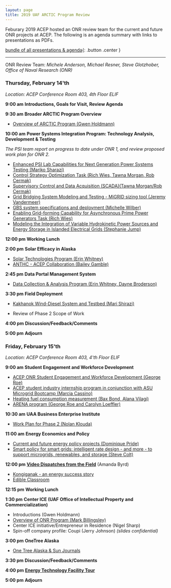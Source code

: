 ```yaml
---
layout: page
title: 2019 UAF ARCTIC Program Review
---
```


Feburary 2019 ACEP hosted an ONR review team for the current and future ONR projects at ACEP.
The following is an agenda summary with links to presentations as PDFs.  

[bundle of all presentations &
agenda](https://github.com/acep-uaf/thearcticprogram.net/blob/master/events/2019-02/ONR-UAF_ARCTIC_Program_Review-2019.02.zip?raw=true){: .button .center }

---

ONR Review Team: *Michele Anderson, Michael Resner, Steve Glotzhober, Office of Naval Research (ONR)* 

### **Thursday, February 14'th** 

*Location: ACEP Conference Room 403, 4th* *Floor ELIF*

**9:00 am**	**Introductions, Goals for Visit, Review Agenda** 

**9:30 am** 	**Broader ARCTIC Program Overview**

- [Overview of ARCTIC Program (Gwen Holdmann)](https://github.com/acep-uaf/thearcticprogram.net/blob/master/events/2019-02/Feb-14/9.1-ACEP_ONR_PresentationSlides_GH.pdf)

**10:00 am** 	**Power Systems Integration Program: Technology Analysis, Development & Testing**

*The PSI team report on progress to date under ONR 1, and review proposed work plan for ONR 2.*

- [Enhanced PSI Lab Capabilities for Next Generation Power Systems Testing (Mariko Sharazi)](https://github.com/acep-uaf/thearcticprogram.net/blob/master/events/2019-02/Feb-14/10.1-ONR_Enhanced_PSI_Lab_Capabilities_Shirazi.pdf)
- [Control Strategy Optimization Task (Rich Wies, Tawna Morgan, Rob Cermak)](https://github.com/acep-uaf/thearcticprogram.net/blob/master/events/2019-02/Feb-14/10.2-ACEP_ONR_Control_Opt_RWies.pdf)
- [Supervisory Control and Data Acquisition (SCADA)(Tawna Morgan/Rob Cermak)](https://github.com/acep-uaf/thearcticprogram.net/blob/master/events/2019-02/Feb-14/10.2-ACEP_ONR_SCADA_TMorgan.pdf)
- [Grid Bridging System Modeling and Testing - MiGRID sizing tool (Jeremy Vandermeer)](https://github.com/acep-uaf/thearcticprogram.net/blob/master/events/2019-02/Feb-14/10.3.1-ONR_GBS_JeremyVanderMeer.pdf)
- [GBS system specifications and deployment (Michelle Wilber)](https://github.com/acep-uaf/thearcticprogram.net/blob/master/events/2019-02/Feb-14/10.3.2-ACEP_ONR_GBS_MWilber.pdf)
- [Enabling Grid-forming Capability for Asynchronous Prime Power Generators Task (Rich Wies)](https://github.com/acep-uaf/thearcticprogram.net/blob/master/events/2019-02/Feb-14/10.4-ACEP_ONR_Asynch_Prime_Generators_RWies.pdf)
- [Modeling the Integration of Variable Hydrokinetic Power Sources and Energy Storage in Islanded Electrical Grids (Stephanie Jump)](https://github.com/acep-uaf/thearcticprogram.net/blob/master/events/2019-02/Feb-14/10.5-ACEP_ONR_PresentationSlides_JUMP.pdf)

**12:00 pm** 	**Working Lunch** 

**2:00 pm**	**Solar Efficacy in Alaska**  

- [Solar Technologies Program (Erin
  Whitney)](https://github.com/acep-uaf/thearcticprogram.net/blob/master/events/2019-02/Feb-14/14.1-ONR_Solar_EWhitney.pdf)
- [ANTHC - ACEP Collaboration (Bailey
  Gamble)](https://github.com/acep-uaf/thearcticprogram.net/blob/master/events/2019-02/Feb-14/14.2-ONR_ANTHC_BGamble.pdf)

**2:45 pm**	**Data Portal Management System** 

- [Data Collection & Analysis Program (Erin Whitney, Dayne Broderson)](https://github.com/acep-uaf/thearcticprogram.net/blob/master/events/2019-02/Feb-14/14.3-ONR_DC_A_EWhitney_DBroderson.pdf)

**3:30 pm** 	**Field Deployment**

- [Kakhanok Wind-Diesel System and Testbed (Mari Shirazi)](https://github.com/acep-uaf/thearcticprogram.net/blob/master/events/2019-02/Feb-14/15.1ONR_Kokhanok_Wind_Diesel_System_Shirazi.pdf)

- Review of Phase 2 Scope of Work

**4:00 pm** 	**Discussion/Feedback/Comments**

**5:00 pm** 	**Adjourn**

### **Friday, February 15'th**  

*Location: ACEP Conference Room 403, 4'th* *Floor ELIF*

**9:00 am**		**Student Engagement and Workforce Development**

- [ACEP ONR Student Engagement and Workforce Development (George Roe)](https://github.com/acep-uaf/thearcticprogram.net/blob/master/events/2019-02/Feb-15/9.0-ONR_StudentEngagementAndWorkforceDevelopment_Intro.pdf)
- [ACEP student industry internship program in conjunction with ASU Microgrid Bootcamp (Marcia Cassino)](https://github.com/acep-uaf/thearcticprogram.net/blob/master/events/2019-02/Feb-15/9.1-ACEP_ONR_PresentationSlides_-_Utility_Internship.pdf)
- [Heating fuel consumption measurement (Bax Bond, Alana Vilagi)](https://github.com/acep-uaf/thearcticprogram.net/blob/master/events/2019-02/Feb-15/9.2-ONR_HeatingFuelConsumption_BBond_AVilagi.pdf)
- [ARENA program (George Roe and Carolyn Loeffler)](https://github.com/acep-uaf/thearcticprogram.net/blob/master/events/2019-02/Feb-15/9.3-ONR_ARENA_GRoe_and_CLoeffler.pdf)

**10:30 am** 	**UAA Business Enterprise Institute** 

- [Work Plan for Phase 2 (Nolan Klouda)](https://github.com/acep-uaf/thearcticprogram.net/blob/master/events/2019-02/Feb-15/11.1-BEI_ONR_2-15-2019.pdf)

**11:00 am**	**Energy Economics and Policy**   

- [Current and future energy policy projects (Dominique Pride)](https://github.com/acep-uaf/thearcticprogram.net/blob/master/events/2019-02/Feb-15/11.2-ACEP_ONR_PresentationSlides_Pride.pdf)
- [Smart policy for smart grids: intelligent rate design - and more - to support microgrids, renewables, and storage (Steve Colt)](https://github.com/acep-uaf/thearcticprogram.net/blob/master/events/2019-02/Feb-15/11.3-ONR_smart_policy_Colt.pdf)

**12:00 pm** 	[**Video Dispatches from the
Field**](https://www.youtube.com/channel/UCNXWo6IF1w4KIPv4owxY5uw/videos) (Amanda Byrd)

- [Kongiganak - an energy success story](https://www.youtube.com/watch?v=90n9ga3SOQQ)
- [Edible Classroom](https://www.youtube.com/watch?v=oITOU5v39oQ)

**12:15 pm** 	**Working Lunch**  

**1:30 pm** 	**Center ICE (UAF Office of Intellectual Property and Commercialization)**

- Introductions (Gwen Holdmann) 
- [Overview of ONR Program (Mark Billingsley)](https://github.com/acep-uaf/thearcticprogram.net/blob/master/events/2019-02/Feb-15/13.1-ONR_CenterICE_Billingsley.pdf)
- Center ICE initiative/Entrepreneur in Residence (Nigel Sharp)
- Spin-off company profile: Coupi (Jerry Johnson) _(slides confidential)_

**3:00 pm** 	**OneTree Alaska**

- [One Tree Alaska & Sun
  Journals](https://github.com/acep-uaf/thearcticprogram.net/blob/master/events/2019-02/Feb-15/15.1-ONR_OneTree_SunJournals_JDawe.pdf)

**3:30 pm**		**Discussion/Feedback/Comments**

**4:00 pm** 	[**Energy Technology Facility
Tour**](http://acep.uaf.edu/facilities/power-systems-integration-lab.aspx)

**5:00 pm** 	**Adjourn**
